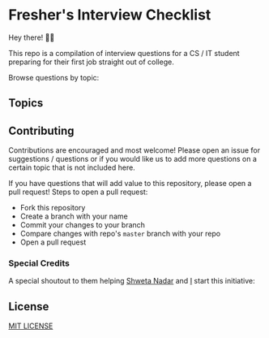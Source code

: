 # Fresher's Interview Checklist

Hey there! 👋🏻 

This repo is a compilation of interview questions for a CS / IT student preparing for their first job straight out of college. 

Browse questions by topic: 

## Topics

## Contributing

Contributions are encouraged and most welcome! Please open an issue for suggestions / questions or if you would like us to add more questions on a certain topic that is not included here.

If you have questions that will add value to this repository, please open a pull request! Steps to open a pull request:

* Fork this repository
* Create a branch with your name
* Commit your changes to your branch
* Compare changes with repo's `master` branch with your repo
* Open a pull request

### Special Credits

A special shoutout to them helping [Shweta Nadar](https://github.com/ShwetaNadar) and [I](https://github.com/salikadave) start this initiative:

## License

[MIT LICENSE](LICENSE)
